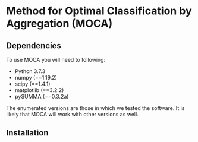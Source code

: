 Method for Optimal Classification by Aggregation (MOCA)
===================================================

Dependencies
------------

To use MOCA you will need to following:

- Python 3.7.3
- numpy (==1.19.2)
- scipy (==1.4.1)
- matplotlib (==3.2.2)
- pySUMMA (==0.3.2a)

The enumerated versions are those in which we tested the software.  It is likely that MOCA will work with other versions as well.


Installation
------------


